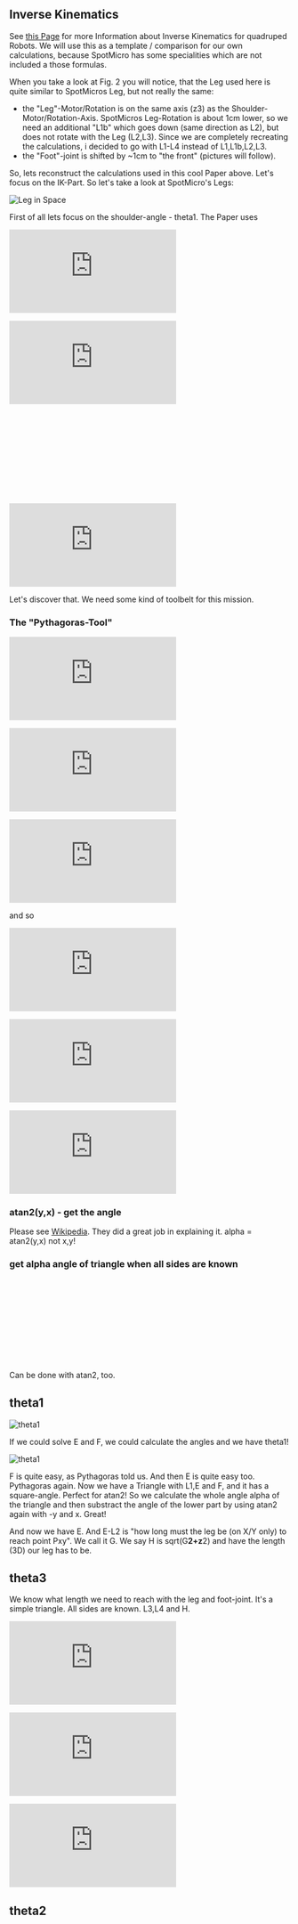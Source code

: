 ## Inverse Kinematics

See [this Page](https://www.ijstr.org/final-print/sep2017/Inverse-Kinematic-Analysis-Of-A-Quadruped-Robot.pdf) for more Information about Inverse Kinematics for quadruped Robots.
We will use this as a template / comparison for our own calculations, because
SpotMicro has some specialities which are not included a those formulas.

When you take a look at Fig. 2 you will notice, that the Leg used here is quite similar to 
SpotMicros Leg, but not really the same:

- the "Leg"-Motor/Rotation is on the same axis (z3) as the Shoulder-Motor/Rotation-Axis.
  SpotMicros Leg-Rotation is about 1cm lower, so we need an additional "L1b" which goes down (same direction as L2),
  but does not rotate with the Leg (L2,L3). Since we are completely recreating the calculations, i decided to go with
  L1-L4 instead of L1,L1b,L2,L3. 
- the "Foot"-joint is shifted by ~1cm to "the front" (pictures will follow). 

So, lets reconstruct the calculations used in this cool Paper above. 
Let's focus on the IK-Part.
So let's take a look at SpotMicro's Legs:

![Leg in Space](../Images/leg_in_space.jpg)

First of all lets focus on the shoulder-angle - theta1.
The Paper uses

![Original](https://latex.codecogs.com/gif.latex?%5Ctheta_%7B1%7D%20%3D%20-atan2%28-y%2Cx%29%20-%20atan2%28%5Csqrt%7Bx%5E2&plus;y%5E2-L1%5E2%7D%2C-L1%29)

![theta2](https://latex.codecogs.com/gif.latex?%5Ctheta_%7B2%7D%3Datan2%28z%2C%5Csqrt%7Bx%5E2&plus;y%5E2-L%7B_%7B1%7D%7D%5E2%7D%29-atan2%28L_%7B3%7Dsin%28%5Ctheta_%7B3%7D%29%2CL_%7B2%7D&plus;L_%7B3%7Dcos%28%5Ctheta_%7B3%7D%29%29)

![theta3](https://latex.codecogs.com/gif.latex?%5Ctheta_%7B3%7D%3Datan2%28%5Csqrt%7B1-D%5E2%7D%2CD%29)

![D](https://latex.codecogs.com/gif.latex?D%3D%28X%5E2&plus;Y%5E2-L%7B_%7B1%7D%7D%5E2&plus;Z%5E2-L%7B_%7B2%7D%7D%5E2-L%7B_%7B3%7D%7D%5E2%29/%282L%7B_%7B2%7D%7DL_%7B3%7D%29)

Let's discover that.
We need some kind of toolbelt for this mission.

### The "Pythagoras-Tool"

![Pythagoras](https://latex.codecogs.com/gif.latex?a%5E2&plus;b%5E2%3Dc%5E2)

![Pythagoras](https://latex.codecogs.com/gif.latex?a%5E2%3Dc%5E2-b%5E2)

![Pythagoras](https://latex.codecogs.com/gif.latex?b%5E2%3Dc%5E2-a%5E2)

and so 

![Pythagoras](https://latex.codecogs.com/gif.latex?c%3D%5Csqrt%5B%5D%7Ba%5E2&plus;b%5E2%7D)

![Pythagoras](https://latex.codecogs.com/gif.latex?a%3D%5Csqrt%5B%5D%7Bc%5E2-b%5E2%7D)

![Pythagoras](https://latex.codecogs.com/gif.latex?b%3D%5Csqrt%5B%5D%7Bc%5E2-a%5E2%7D)

### atan2(y,x) - get the angle

Please see [Wikipedia](https://en.wikipedia.org/wiki/Atan2). They did a great job in explaining it. 
alpha = atan2(y,x) not x,y! 

### get alpha angle of triangle when all sides are known

![google](https://latex.codecogs.com/gif.latex?%5Calpha%3Dacos%28%20%28%20a%5E2%20&plus;%20b%5E2%20-%20c%5E2%20%29%20/%20%282ab%29%20%29)

Can be done with atan2, too.


## theta1 

![theta1](../Images/leg_front_notsolved.jpg)

If we could solve E and F, we could calculate the angles and we have theta1!

![theta1](../Images/leg_front_solved.jpg)

F is quite easy, as Pythagoras told us. And then E is quite easy too. Pythagoras again. 
Now we have a Triangle with L1,E and F, and it has a square-angle. Perfect for atan2!
So we calculate the whole angle alpha of the triangle and then substract the angle 
of the lower part by using atan2 again with -y and x. Great!

And now we have E. And E-L2 is "how long must the leg be (on X/Y only) to reach point Pxy".
We call it G. We say H is sqrt(G**2+z**2) and have the length (3D) our leg has to be.

## theta3

We know what length we need to reach with the leg and foot-joint. It's a simple triangle.
All sides are known. L3,L4 and H.

![g](https://latex.codecogs.com/gif.latex?G%20%3D%20%5Csqrt%7Bx%5E2&plus;y%5E2-L%7B_%7B1%7D%7D%5E2%7D-L_%7B2%7D)

![h](https://latex.codecogs.com/gif.latex?H%20%3D%20%5Csqrt%7B%28%5Csqrt%7Bx%5E2&plus;y%5E2-L%7B_%7B1%7D%7D%5E2%7D-L_%7B2%7D%29%5E2&plus;z%5E2%7D)

![theta3](https://latex.codecogs.com/gif.latex?%5Ctheta_%7B3%7D%20%3D%20acos%28L%7B_%7B3%7D%7D%5E2&plus;L%7B_%7B4%7D%7D%5E2-H%5E2%29/%282L_%7B3%7DL_%7B4%7D%29)


## theta2




















